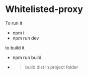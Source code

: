 # Whitelisted-proxy

To run it
- npm i
- npm run dev

to build it
- npm run build
- > build dist in project folder
